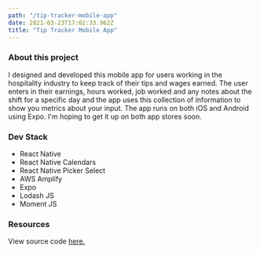 ```yaml
---
path: "/tip-tracker-mobile-app"
date: 2021-03-23T17:02:33.962Z
title: "Tip Tracker Mobile App"
---
```


### About this project
I designed and developed this mobile app for users working in the hospitality industry to keep track of their
tips and wages earned. The user enters in their earnings, hours worked, job worked and any notes about the shift for a specific day and the app uses this collection of information to show you metrics about your input. The app runs on
both iOS and Android using Expo. I'm hoping to get it up on both app stores soon.

### Dev Stack
- React Native
- React Native Calendars
- React Native Picker Select
- AWS Amplify
- Expo
- Lodash JS
- Moment JS

### Resources
View source code [here.](https://github.com/Sasheem/tip-tracker-aws)

